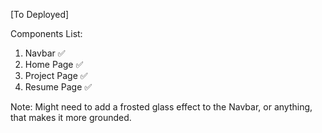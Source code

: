 [To Deployed]

Components List:

1. Navbar ✅
2. Home Page ✅
3. Project Page ✅
4. Resume Page ✅

Note: Might need to add a frosted glass effect to the Navbar, or anything, that makes it more grounded.
